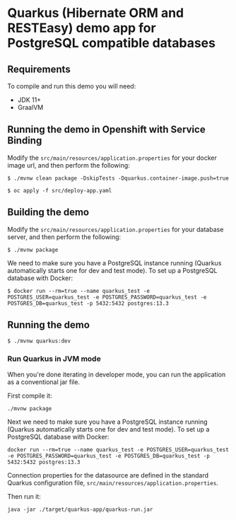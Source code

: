 # Quarkus (Hibernate ORM and RESTEasy) demo app for PostgreSQL compatible databases

## Requirements

To compile and run this demo you will need:

- JDK 11+
- GraalVM

## Running the demo in Openshift with Service Binding

Modify the `src/main/resources/application.properties` for your docker image url, and then perform the following:
```shell
$ ./mvnw clean package -DskipTests -Dquarkus.container-image.push=true

$ oc apply -f src/deploy-app.yaml
```

## Building the demo

Modify the `src/main/resources/application.properties` for your database server, and then perform the following:

```shell
$ ./mvnw package
```
We need to make sure you have a PostgreSQL instance running (Quarkus automatically starts one for dev and test mode). To set up a PostgreSQL database with Docker:

```shell
$ docker run --rm=true --name quarkus_test -e POSTGRES_USER=quarkus_test -e POSTGRES_PASSWORD=quarkus_test -e POSTGRES_DB=quarkus_test -p 5432:5432 postgres:13.3
```

## Running the demo

```shell
$ ./mvnw quarkus:dev
```

### Run Quarkus in JVM mode

When you're done iterating in developer mode, you can run the application as a
conventional jar file.

First compile it:

```
./mvnw package
```

Next we need to make sure you have a PostgreSQL instance running (Quarkus automatically starts one for dev and test mode). To set up a PostgreSQL database with Docker:

```shell
docker run --rm=true --name quarkus_test -e POSTGRES_USER=quarkus_test -e POSTGRES_PASSWORD=quarkus_test -e POSTGRES_DB=quarkus_test -p 5432:5432 postgres:13.3
```

Connection properties for the datasource are defined in the standard Quarkus configuration file,
`src/main/resources/application.properties`.

Then run it:

```shell
java -jar ./target/quarkus-app/quarkus-run.jar
```

